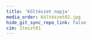 ```yaml
---
title: 'Költészet napja'
media_order: Költészet02.jpg
hide_git_sync_repo_link: false
cím: 1teszt01
---
```


